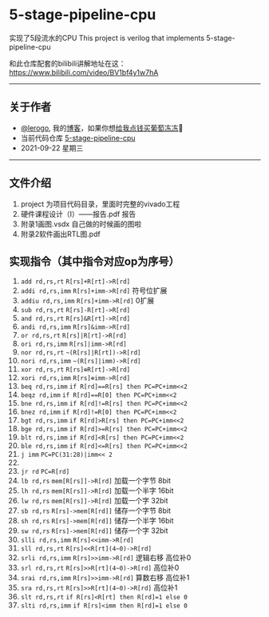 # 5-stage-pipeline-cpu
实现了5段流水的CPU This project is verilog that implements 5-stage-pipeline-cpu

和此仓库配套的bilibili讲解地址在这：https://www.bilibili.com/video/BV1bf4y1w7hA

---

## 关于作者
- [@lerogo](https://github.com/lerogo/ "@lerogo"), 我的[博客](https://blog.lerogo.com/)，如果你想[给我点钱买葡萄冻冻](https://pay.lerogo.com/)🤣
- 当前代码仓库 [5-stage-pipeline-cpu](https://github.com/lerogo/5-stage-pipeline-cpu)
- 2021-09-22 星期三

---

## 文件介绍

1. project 为项目代码目录，里面时完整的vivado工程
2. 硬件课程设计（Ⅰ）——报告.pdf 报告
3. 附录1画图.vsdx 自己做的时候画的图啦
4. 附录2软件画出RTL图.pdf

## 实现指令（其中指令对应op为序号）

1. `add rd,rs,rt` `R[rs]+R[rt]->R[rd]`
2. `addi rd,rs,imm` `R[rs]+imm->R[rd]` 符号位扩展
3. `addiu rd,rs,imm` `R[rs]+imm->R[rd]` 0扩展
4. `sub rd,rs,rt` `R[rs]-R[rt]->R[rd]`
5. `and rd,rs,rt` `R[rs]&R[rt]->R[rd]`
6. `andi rd,rs,imm` `R[rs]&imm->R[rd]` 
7. `or rd,rs,rt` `R[rs]|R[rt]->R[rd]`
8. `ori rd,rs,imm` `R[rs]|imm->R[rd]` 
9. `nor rd,rs,rt` `~(R[rs]|R[rt])->R[rd]`
10. `nori rd,rs,imm` `~(R[rs]|imm)->R[rd]` 
11. `xor rd,rs,rt` `R[rs]⊕R[rt]->R[rd]`
12. `xori rd,rs,imm` `R[rs]⊕imm->R[rd]` 
13. `beq rd,rs,imm` `if R[rd]==R[rs] then PC=PC+imm<<2` 
14. `beqz rd,imm` `if R[rd]==R[0] then PC=PC+imm<<2` 
15. `bne rd,rs,imm` `if R[rd]!=R[rs] then PC=PC+imm<<2` 
16. `bnez rd,imm` `if R[rd]!=R[0] then PC=PC+imm<<2` 
17. `bgt rd,rs,imm` `if R[rd]>R[rs] then PC=PC+imm<<2` 
18. `bge rd,rs,imm` `if R[rd]>=R[rs] then PC=PC+imm<<2` 
19. `blt rd,rs,imm` `if R[rd]<R[rs] then PC=PC+imm<<2` 
20. `ble rd,rs,imm` `if R[rd]<=R[rs] then PC=PC+imm<<2` 
21. `j imm` `PC=PC(31:28)|imm<< 2` 
22. 
23. `jr rd` `PC=R[rd]`
24. `lb rd,rs` `mem[R[rs]]->R[rd]` 加载一个字节 8bit
25. `lh rd,rs` `mem[R[rs]]->R[rd]` 加载一个半字 16bit
26. `lw rd,rs` `mem[R[rs]]->R[rd]` 加载一个字 32bit
27. `sb rd,rs` `R[rs]->mem[R[rd]]` 储存一个字节 8bit
28. `sh rd,rs` `R[rs]->mem[R[rd]]` 储存一个半字 16bit
29. `sw rd,rs` `R[rs]->mem[R[rd]]` 储存一个字 32bit
30. `slli rd,rs,imm` `R[rs]<<imm->R[rd]`
31. `sll rd,rs,rt` `R[rs]<<R[rt](4~0)->R[rd]`
32. `srli rd,rs,imm` `R[rs]>>imm->R[rd]` 逻辑右移 高位补0
33. `srl rd,rs,rt` `R[rs]>>R[rt](4~0)->R[rd]` 高位补0
34. `srai rd,rs,imm` `R[rs]>>imm->R[rd]` 算数右移 高位补1
35. `sra rd,rs,rt` `R[rs]>>R[rt](4~0)->R[rd]` 高位补1
36. `slt rd,rs,rt` `if R[rs]<R[rt] then R[rd]=1 else 0` 
37. `slti rd,rs,imm` `if R[rs]<imm then R[rd]=1 else 0` 
